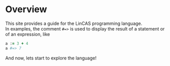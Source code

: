 

# Overview

This site provides a guide for the LinCAS programming language.  
In examples, the comment `#=>` is used to display the result of a statement or of an expression, like 

```ruby
a := 3 + 4 
a #=> 7
```

And now, lets start to explore the language!

